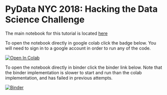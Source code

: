 # PyData NYC 2018: Hacking the Data Science Challenge



The main notebook for this tutorial is located [here](https://github.com/MichoelSnow/pydata_nyc_2019/blob/master/notebooks/pydata_nyc_2019.ipynb)

To open the notebook directly in google colab click the badge below.  You will need to sign in to a google account in order to run any of the code.   

[![Open In Colab](https://colab.research.google.com/assets/colab-badge.svg)](https://colab.research.google.com/github/MichoelSnow/pydata_nyc_2019/blob/master/notebooks/pydata_nyc_2019.ipynb)

To open the notebook directly in binder click the binder link below.  Note that the binder implementation is slower to start and run than the colab implementation, and has failed in previous attempts.

[![Binder](https://mybinder.org/badge_logo.svg)](https://mybinder.org/v2/gh/MichoelSnow/pydata_nyc_2019/master?filepath=%2Fnotebooks%2Fpydata_nyc_2019.ipynb)
